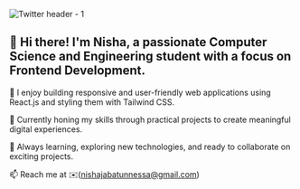 
![Twitter header - 1](https://github.com/Nisha0202/Nisha0202/assets/99580632/e3648843-70d8-44e8-aca7-2644baae2a9d)

## 👋 Hi there! I'm Nisha, a passionate Computer Science and Engineering student with a focus on Frontend Development. 

🚀 I enjoy building responsive and user-friendly web applications using React.js and styling them with Tailwind CSS. 

💼 Currently honing my skills through practical projects to create meaningful digital experiences.

🌱 Always learning, exploring new technologies, and ready to collaborate on exciting projects.

📫 Reach me at ✉️(nishajabatunnessa@gmail.com)



